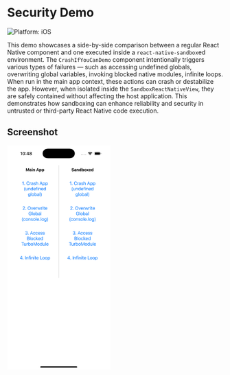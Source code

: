 # Security Demo

![Platform: iOS](https://img.shields.io/badge/platform-iOS-blue.svg)

This demo showcases a side-by-side comparison between a regular React Native component and one executed inside a `react-native-sandbox`ed environment. The `CrashIfYouCanDemo` component intentionally triggers various types of failures — such as accessing undefined globals, overwriting global variables, invoking blocked native modules, infinite loops. When run in the main app context, these actions can crash or destabilize the app. However, when isolated inside the `SandboxReactNativeView`, they are safely contained without affecting the host application. This demonstrates how sandboxing can enhance reliability and security in untrusted or third-party React Native code execution.

## Screenshot

<div style="display: flex; flex-wrap: wrap; gap: 10px; align: center">
  <img src="./docs/screenshot.png" width="240" />
</div>
